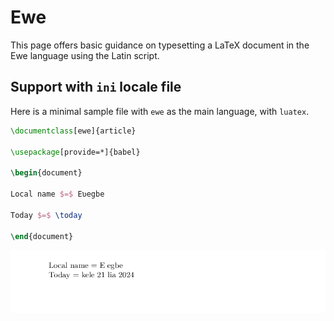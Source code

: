 # Ewe

This page offers basic guidance on typesetting a LaTeX document in the
Ewe language using the Latin script.

## Support with `ini` locale file

Here is a minimal sample file with `ewe` as the main language, with `luatex`.

```tex
\documentclass[ewe]{article}

\usepackage[provide=*]{babel}

\begin{document}

Local name $=$ Eʋegbe

Today $=$ \today

\end{document}
```

![](../media/locale-ewe.png)